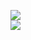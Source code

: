 [![](https://img.shields.io/badge/Made%20With-Github%20Spray-lightgrey.svg?style=for-the-badge&logo=github)](https://github.com/Annihil/github-spray#25781)  
[![](https://i.imgur.com/2DrTn0Z.gif)](https://github.com/Annihil/github-spray)